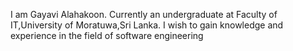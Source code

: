 I am Gayavi Alahakoon. Currently an undergraduate at Faculty of IT,University of Moratuwa,Sri Lanka. 
I wish to gain knowledge and experience in the field of software engineering
